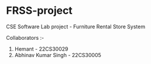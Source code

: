 # FRSS-project
CSE Software Lab project - Furniture Rental Store System

Collaborators :- 
1) Hemant - 22CS30029
2) Abhinav Kumar Singh - 22CS30005
